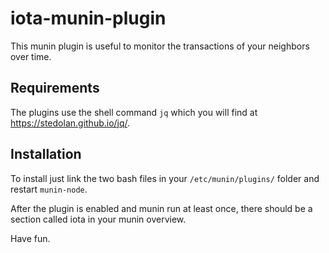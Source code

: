 # iota-munin-plugin
This munin plugin is useful to monitor the transactions of your neighbors over time.

## Requirements
The plugins use the shell command `jq` which you will find at https://stedolan.github.io/jq/.

## Installation
To install just link the two bash files in your `/etc/munin/plugins/` folder and restart `munin-node`.

After the plugin is enabled and munin run at least once, there should be a section called iota in your munin overview.

Have fun.
